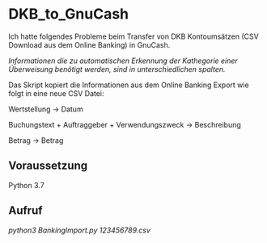 # DKB_to_GnuCash
Ich hatte folgendes Probleme beim Transfer von DKB Kontoumsätzen (CSV Download aus dem Online Banking) in GnuCash.

*Informationen die zu automatischen Erkennung der Kathegorie einer Überweisung benötigt werden, sind in unterschiedlichen spalten.*

Das Skript kopiert die Informationen aus dem Online Banking Export wie folgt in eine neue CSV Datei:

Wertstellung                                    -> Datum

Buchungstext + Auftraggeber + Verwendungszweck  -> Beschreibung

Betrag                                          -> Betrag

## Voraussetzung
Python 3.7

## Aufruf

*python3 BankingImport.py 123456789.csv*
